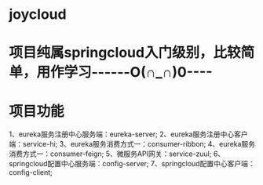 # joycloud
# 项目纯属springcloud入门级别，比较简单，用作学习------O(∩_∩)0----
# 项目功能
1、eureka服务注册中心服务端：eureka-server;
2、eureka服务注册中心客户端：service-hi;
3、eureka服务消费方式一：consumer-ribbon;
4、eureka服务消费方式一：consumer-feign;
5、微服务API网关：service-zuul;
6、springcloud配置中心服务端：config-server;
7、springcloud配置中心客户端：config-client;
